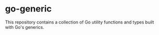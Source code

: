 # go-generic

This repository contains a collection of Go utility functions and types built with Go's generics.
